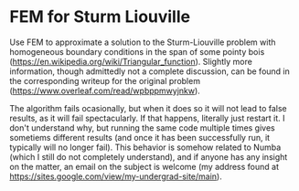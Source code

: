 # FEM for Sturm Liouville
Use FEM to approximate a solution to the Sturm-Liouville problem with homogeneous boundary conditions in the span of some pointy bois (https://en.wikipedia.org/wiki/Triangular_function).
Slightly more information, though admittedly not a complete discussion, can be found in the corresponding writeup for the original problem (https://www.overleaf.com/read/wpbppmwyjnkw).

The algorithm fails ocasionally, but when it does so it will not lead to false results, as it will fail spectacularly. If that happens, literally just restart it.
I don't understand why, but running the same code multiple times gives sometiems different results (and once it has been successfully run, it typically will no longer fail).
This behavior is somehow related to Numba (which I still do not completely understand), and if anyone has any insight on the matter, an email on the subject is welcome (my address found at https://sites.google.com/view/my-undergrad-site/main).
